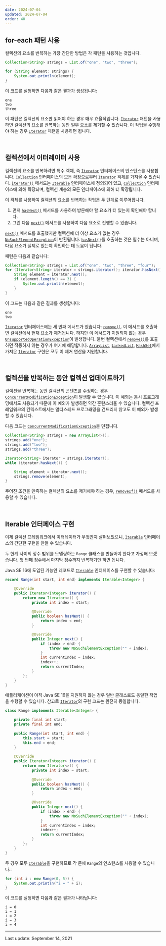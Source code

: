 ```yaml
---
date: 2024-07-04
updated: 2024-07-04
order: 40
---
```

## for-each 패턴 사용

컬렉션의 요소를 반복하는 가장 간단한 방법은 각 패턴을 사용하는 것입니다.

```java
Collection<String> strings = List.of("one", "two", "three");

for (String element: strings) {
    System.out.println(element);
}
```

이 코드를 실행하면 다음과 같은 결과가 생성됩니다:

```text
one
two
three
```

이 패턴은 컬렉션의 요소만 읽어야 하는 경우 매우 효율적입니다. [`Iterator`](https://docs.oracle.com/en/java/javase/22/docs/api/java.base/java/util/Iterator.html) 패턴을 사용하면 컬렉션의 요소를 반복하는 동안 일부 요소를 제거할 수 있습니다. 이 작업을 수행해야 하는 경우 [`Iterator`](https://docs.oracle.com/en/java/javase/22/docs/api/java.base/java/util/Iterator.html) 패턴을 사용하면 됩니다.

 

## 컬렉션에서 이터레이터 사용

컬렉션의 요소를 반복하려면 특수 객체, 즉 [`Iterator`](https://docs.oracle.com/en/java/javase/22/docs/api/java.base/java/util/Iterator.html) 인터페이스의 인스턴스를 사용합니다. [`Collection`](https://docs.oracle.com/en/java/javase/22/docs/api/java.base/java/util/Collection.html) 인터페이스의 모든 확장으로부터 [`Iterator`](https://docs.oracle.com/en/java/javase/22/docs/api/java.base/java/util/Iterator.html) 객체를 가져올 수 있습니다. [`iterator()`](https://docs.oracle.com/en/java/javase/22/docs/api/java.base/java/util/Collection.html#iterator()) 메서드는 [`Iterable`](https://docs.oracle.com/en/java/javase/22/docs/api/java.base/java/lang/Iterable.html) 인터페이스에 정의되어 있고, [`Collection`](https://docs.oracle.com/en/java/javase/22/docs/api/java.base/java/util/Collection.html) 인터페이스에 의해 확장되며, 컬렉션 계층의 모든 인터페이스에 의해 더 확장됩니다.

이 객체를 사용하여 컬렉션의 요소를 반복하는 작업은 두 단계로 이루어집니다.

1. 먼저 [`hasNext()`](https://docs.oracle.com/en/java/javase/22/docs/api/java.base/java/util/Iterator.html#hasNext()) 메서드를 사용하여 방문해야 할 요소가 더 있는지 확인해야 합니다.
2. 그런 다음 [`next()`](https://docs.oracle.com/en/java/javase/22/docs/api/java.base/java/util/Iterator.html#next()) 메서드를 사용하여 다음 요소로 진행할 수 있습니다.

[`next()`](https://docs.oracle.com/en/java/javase/22/docs/api/java.base/java/util/Iterator.html#next()) 메서드를 호출했지만 컬렉션에 더 이상 요소가 없는 경우 [`NoSuchElementException`](https://docs.oracle.com/en/java/javase/22/docs/api/java.base/java/util/NoSuchElementException.html)이 반환됩니다. [`hasNext()`](https://docs.oracle.com/en/java/javase/22/docs/api/java.base/java/util/Iterator.html#hasNext())를 호출하는 것은 필수는 아니며, 다음 요소가 실제로 있는지 확인하는 데 도움이 됩니다.

패턴은 다음과 같습니다:

```java
Collection<String> strings = List.of("one", "two", "three", "four");
for (Iterator<String> iterator = strings.iterator(); iterator.hasNext();) {
    String element = iterator.next();
    if (element.length() == 3) {
        System.out.println(element);
    }
}
```

이 코드는 다음과 같은 결과를 생성합니다:

```text
one
two
```

[`Iterator`](https://docs.oracle.com/en/java/javase/22/docs/api/java.base/java/util/Iterator.html) 인터페이스에는 세 번째 메서드가 있습니다: [`remove()`](https://docs.oracle.com/en/java/javase/22/docs/api/java.base/java/util/Iterator.html#remove()). 이 메서드를 호출하면 컬렉션에서 현재 요소가 제거됩니다. 하지만 이 메서드가 지원되지 않는 경우 [`UnsupportedOperationException`](https://docs.oracle.com/en/java/javase/22/docs/api/java.base/java/lang/UnsupportedOperationException.html)이 발생합니다. 불변 컬렉션에서 [`remove()`](https://docs.oracle.com/en/java/javase/22/docs/api/java.base/java/util/Iterator.html#remove())를 호출하면 작동하지 않는 경우가 여기에 해당합니다. [`ArrayList`](https://docs.oracle.com/en/java/javase/22/docs/api/java.base/java/util/ArrayList.html), [`LinkedList`](https://docs.oracle.com/en/java/javase/22/docs/api/java.base/java/util/LinkedList.html), [`HashSet`](https://docs.oracle.com/en/java/javase/22/docs/api/java.base/java/util/HashSet.html)에서 가져온 [`Iterator`](https://docs.oracle.com/en/java/javase/22/docs/api/java.base/java/util/Iterator.html) 구현은 모두 이 제거 연산을 지원합니다.

 

## 컬렉션을 반복하는 동안 컬렉션 업데이트하기

컬렉션을 반복하는 동안 컬렉션의 콘텐츠를 수정하는 경우 [`ConcurrentModificationException`](https://docs.oracle.com/en/java/javase/22/docs/api/java.base/java/util/ConcurrentModificationException.html)이 발생할 수 있습니다. 이 예외는 동시 프로그래밍에서도 사용되기 때문에 이 예외가 발생하면 약간 혼란스러울 수 있습니다. 컬렉션 프레임워크의 컨텍스트에서는 멀티스레드 프로그래밍을 건드리지 않고도 이 예외가 발생할 수 있습니다.

다음 코드는 [`ConcurrentModificationException`](https://docs.oracle.com/en/java/javase/22/docs/api/java.base/java/util/ConcurrentModificationException.html)을 던집니다.

```java
Collection<String> strings = new ArrayList<>();
strings.add("one");
strings.add("two");
strings.add("three");

Iterator<String> iterator = strings.iterator();
while (iterator.hasNext()) {

    String element = iterator.next();
    strings.remove(element);
}
```

주어진 조건을 만족하는 컬렉션의 요소를 제거해야 하는 경우, [`removeIf()`](https://docs.oracle.com/en/java/javase/22/docs/api/java.base/java/util/Collection.html#removeIf(java.util.function.Predicate)) 메서드를 사용할 수 있습니다.

 

## Iterable 인터페이스 구현

이제 컬렉션 프레임워크에서 이터레이터가 무엇인지 살펴보았으니, [`Iterable`](https://docs.oracle.com/en/java/javase/22/docs/api/java.base/java/lang/Iterable.html) 인터페이스의 간단한 구현을 만들 수 있습니다.

두 한계 사이의 정수 범위를 모델링하는 `Range` 클래스를 만들어야 한다고 가정해 보겠습니다. 첫 번째 정수에서 마지막 정수까지 반복하기만 하면 됩니다.

Java SE 16에 도입된 기능인 레코드로 [`Iterable`](https://docs.oracle.com/en/java/javase/22/docs/api/java.base/java/lang/Iterable.html) 인터페이스를 구현할 수 있습니다:

```java
record Range(int start, int end) implements Iterable<Integer> {

    @Override
    public Iterator<Integer> iterator() {
        return new Iterator<>() {
            private int index = start;
            
            @Override
            public boolean hasNext() {
                return index < end;
            }

            @Override
            public Integer next() {
                if (index > end) {
                    throw new NoSuchElementException("" + index);
                }
                int currentIndex = index;
                index++;
                return currentIndex;
            }
        };
    }
}
```

애플리케이션이 아직 Java SE 16을 지원하지 않는 경우 일반 클래스로도 동일한 작업을 수행할 수 있습니다. 참고로 [`Iterator`](https://docs.oracle.com/en/java/javase/22/docs/api/java.base/java/util/Iterator.html)의 구현 코드는 완전히 동일합니다.

```java
class Range implements Iterable<Integer> {

    private final int start;
    private final int end;
    
    public Range(int start, int end) {
        this.start = start;
        this.end = end;
    }
    
    @Override
    public Iterator<Integer> iterator() {
        return new Iterator<>() {
            private int index = start;
            
            @Override
            public boolean hasNext() {
                return index < end;
            }

            @Override
            public Integer next() {
                if (index > end) {
                    throw new NoSuchElementException("" + index);
                }
                int currentIndex = index;
                index++;
                return currentIndex;
            }
        };
    }
}
```

두 경우 모두 [`Iterable`](https://docs.oracle.com/en/java/javase/22/docs/api/java.base/java/lang/Iterable.html)을 구현하므로 각 문에 `Range`의 인스턴스를 사용할 수 있습니다.:

```java
for (int i : new Range(0, 5)) {
    System.out.println("i = " + i);
}
```

이 코드를 실행하면 다음과 같은 결과가 나타납니다:

```text
i = 0
i = 1
i = 2
i = 3
i = 4
```

---
Last update: September 14, 2021